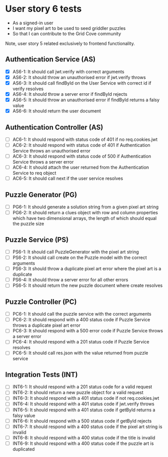 # User story 6 tests

- As a signed-in user
- I want my pixel art to be used to seed griddler puzzles
- So that I can contribute to the Grid Cove community

Note, user story 5 related exclusively to frontend functionality.

## Authentication Service (AS)

- [x] AS6-1: It should call jwt.verify with correct arguments
- [x] AS6-2: It should throw an unauthorised error if jwt.verify throws
- [x] AS6-3: It should call findById on the User Service with correct id if verify resolves
- [x] AS6-4: It should throw a server error if findById rejects
- [x] AS6-5: It should throw an unauthorised error if findById returns a falsy value
- [x] AS6-6: It should return the user document

## Authentication Controller (AS)

- [ ] AC6-1: It should respond with status code of 401 if no req.cookies.jwt
- [ ] AC6-2: It should respond with status code of 401 if Authentication Service throws an unauthorised error
- [ ] AC6-3: It should respond with status code of 500 if Authentication Service throws a server error
- [ ] AC6-4: It should attach the user returned from the Authentication Service to req object
- [ ] AC6-5: It should call next if the user service resolves

## Puzzle Generator (PG)

- [ ] PG6-1: It should generate a solution string from a given pixel art string
- [ ] PG6-2: It should return a clues object with row and column properties which have two dimensional arrays, the length of which should equal the puzzle size

## Puzzle Service (PS)

- [ ] PS6-1: It should call PuzzleGenerator with the pixel art string
- [ ] PS6-2: It should call create on the Puzzle model with the correct arguments
- [ ] PS6-3: It should throw a duplicate pixel art error where the pixel art is a duplicate
- [ ] PS6-4: It should throw a server error for all other errors
- [ ] PS6-5: It should return the new puzzle document where create resolves

## Puzzle Controller (PC)

- [ ] PC6-1: It should call the puzzle service with the correct arguments
- [ ] PC6-2: It should respond with a 400 status code if Puzzle Service throws a duplicate pixel art error
- [ ] PC6-3: It should respond with a 500 error code if Puzzle Service throws a server error
- [ ] PC6-4: It should respond with a 201 status code if Puzzle Service resolves
- [ ] PC6-5: It should call res.json with the value returned from puzzle service

## Integration Tests (INT)

- [ ] INT6-1: It should respond with a 201 status code for a valid request
- [ ] INT6-2: It should return a new puzzle object for a valid request
- [ ] INT6-3: It should respond with a 401 status code if not req.cookies.jwt
- [ ] INT6-4: It should respond with a 401 status code if jwt.verify throws
- [ ] INT6-5: It should respond with a 401 status code if getById returns a falsy value
- [ ] INT6-6: It should respond with a 500 status code if getById rejects
- [ ] INT6-7: It should respond with a 400 status code if the pixel art string is invalid
- [ ] INT6-8: It should respond with a 400 status code if the title is invalid
- [ ] INT6-9: It should respond with a 400 status code if the puzzle art is duplicated

